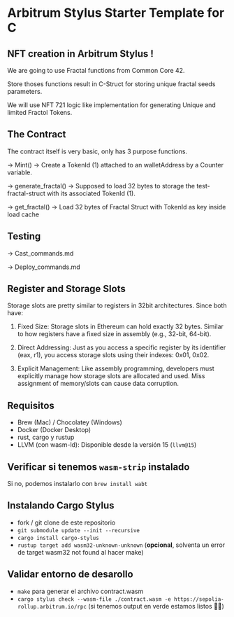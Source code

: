 # Arbitrum Stylus Starter Template for C

## NFT creation in Arbitrum Stylus !

We are going to use Fractal functions from Common Core 42.

Store thoses functions result in C-Struct for storing unique fractal seeds parameters.

We will use NFT 721 logic like implementation for generating Unique and limited Fractol Tokens.

## The Contract

The contract itself is very basic, only has 3 purpose functions.

-> Mint() -> Create a TokenId (1) attached to an walletAddress by a Counter variable. 

-> generate_fractal() -> Supposed to load 32 bytes to storage the test-fractal-struct with its associated TokenId (1).

-> get_fractal() -> Load 32 bytes of Fractal Struct with TokenId as key inside load cache

## Testing
-> Cast_commands.md

-> Deploy_commands.md


## Register and Storage Slots

Storage slots are pretty similar to registers in 32bit architectures.
Since both have:

1. Fixed Size: Storage slots in Ethereum can hold exactly 32 bytes. Similar to how registers have a fixed size in assembly (e.g., 32-bit, 64-bit).

2. Direct Addressing: Just as you access a specific register by its identifier (eax, r1), you access storage slots using their indexes: 0x01, 0x02.

3. Explicit Management: Like assembly programming, developers must explicitly manage how storage slots are allocated and used. Miss assignment of memory/slots can cause data corruption.

## Requisitos

- Brew (Mac) / Chocolatey (Windows)
- Docker (Docker Desktop)
- rust, cargo y rustup
- LLVM (con wasm-ld): Disponible desde la versión 15 (`llvm@15`)

## Verificar si tenemos `wasm-strip` instalado

Si no, podemos instalarlo con `brew install wabt`

## Instalando Cargo Stylus

- fork / git clone de este repositorio
- `git submodule update --init --recursive`
- `cargo install cargo-stylus`
- `rustup target add wasm32-unknown-unknown` (**opcional**, solventa un error de target wasm32 not found al hacer make)

## Validar entorno de desarollo

- `make` para generar el archivo contract.wasm
- `cargo stylus check --wasm-file ./contract.wasm -e https://sepolia-rollup.arbitrum.io/rpc` (si tenemos output en verde estamos listos 🚀🚀)
